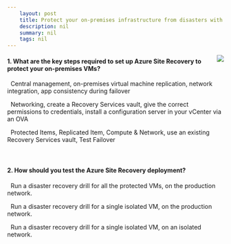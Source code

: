 ```yaml
---
    layout: post
    title: Protect your on-premises infrastructure from disasters with Azure Site Recovery - Azure Site Recovery overview
    description: nil
    summary: nil
    tags: nil
---
```



 <a target="_blank" href="https://docs.microsoft.com/en-us/learn/modules/protect-on-premises-infrastructure-with-azure-site-recovery/2-azure-site-recovery-overview/"><i class="fas fa-external-link-alt"></i> </a>
 <img align="right" src="https://docs.microsoft.com/en-us/learn/achievements/protect-on-premises-infrastructure-with-azure-site-recovery.svg">
####  1. What are the key steps required to set up Azure Site Recovery to protect your on-premises VMs?


<i class='far fa-square'></i> &nbsp;&nbsp;Central management, on-premises virtual machine replication, network integration, app consistency during failover

<i class='fas fa-check-square' style='color: Dodgerblue;'></i> &nbsp;&nbsp;Networking, create a Recovery Services vault, give the correct permissions to credentials, install a configuration server in your vCenter via an OVA

<i class='far fa-square'></i> &nbsp;&nbsp;Protected Items, Replicated Item, Compute & Network, use an existing Recovery Services vault, Test Failover
<br />
<br />
<br />

####  2. How should you test the Azure Site Recovery deployment?


<i class='far fa-square'></i> &nbsp;&nbsp;Run a disaster recovery drill for all the protected VMs, on the production network.

<i class='far fa-square'></i> &nbsp;&nbsp;Run a disaster recovery drill for a single isolated VM, on the production network.

<i class='fas fa-check-square' style='color: Dodgerblue;'></i> &nbsp;&nbsp;Run a disaster recovery drill for a single isolated VM, on an isolated network.
<br />
<br />
<br />

